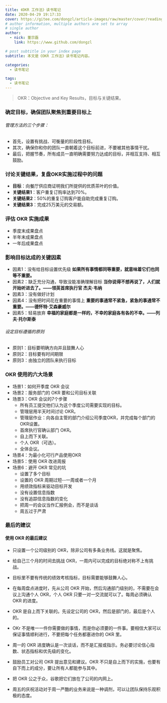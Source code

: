 ```yaml
---
title: 《OKR 工作法》读书笔记
date: 2020-04-29 19:17:33
cover: https://gitee.com/dongzl/article-images/raw/master/cover/reading_book.png
# author information, multiple authors are set to array
# single author
author:
  - nick: 董宗磊
    link: https://www.github.com/dongzl

# post subtitle in your index page
subtitle: 本文是《OKR 工作法》读书笔记内容。

categories: 
  - 读书笔记

tags: 
  - 读书笔记
---
```


> OKR：Objective and Key Results，目标与关键结果。

### 确定目标，确保团队聚焦到重要目标上

###### 管理方法的三个步骤：

- 首先，设置有挑战、可衡量的阶段性目标。
- 其次，确保你和你的团队一直朝着这个目标前进，不要被其他事情干扰。
- 最后，把握节奏，所有成员一直明确需要努力达成的目标，并相互支持、相互鼓励。

### 讨论关键结果，复盘OKR实施过程中的问题

- **目标**：向餐厅供应商证明我们所提供的优质茶叶的价值。
- **关键结果1**：客户重复订购率达到70%。
- **关键结果2**：50%的重复订购客户能自助完成重复订购。
- **关键结果3**：完成25万美元的交易额。

### 评估 OKR 实施成果

- 季度末成果盘点
- 半年末成果盘点
- 一年后成果盘点

### 影响目标达成的关键因素

- 因素1：没有给目标设置优先级
  **如果所有事情都同等重要，就意味着它们也同等不重要。**
- 因素2：缺乏充分沟通，导致没能准确理解目标
  **当你说得不想再说了，人们就开始听进去了。——领英首席执行官 杰夫·韦纳**
- 因素3：没有做好计划
- 因素4：没有把时间花在重要的事情上
  **重要的事通常不紧急，紧急的事通常不重要。——德怀特·艾森豪威尔**
- 因素5：轻易放弃
  **幸福的家庭都是一样的，不幸的家庭各有各的不幸。——列夫·托尔斯泰**

###### 设定目标遵循的原则

- 原则1：目标要明确方向并且鼓舞人心
- 原则2：目标要有时间期限
- 原则3：由独立的团队来执行目标

### OKR 使用的六大场景

- 场景1：如何开季度 OKR 会议
- 场景2：服务部门的 OKR 要和公司目标关联
- 场景3：OKR 会议的7个步骤
  - 所有员工提交他们认为这个季度公司需要实现的目标。
  - 管理层用半天时间讨论 OKR。
  - 管理层作业：向各自主管的部门介绍公司季度OKR，并完成每个部门的OKR设置。
  - 首席执行官确认部门 OKR。
  - 自上而下关联。
  - 个人 OKR（可选）。
  - 全体会议。
- 场景4：为最小化可行产品使用OKR
- 场景5：使用 OKR 改进周报
- 场景6：避开 OKR 常见的坑
  - 设置了多个目标
  - 设置的 OKR 周期过短--一周或者一个月
  - 用绩效指标来驱动目标开发
  - 没有设置信息指数
  - 没有追踪信息指数的变化
  - 把周一的会议当作汇报例会，而不是谈话
  - 周五过于严肃

### 最后的建议

#### 使用 OKR 的最后建议

- 只设置一个公司级别的 OKR，除非公司有多条业务线。这就是聚焦。
  
- 给自己三个月的时间去挑战 OKR，一周内可以完成的目标绝对称不上有挑战。

- 目标里不要有传统的绩效考核指标，目标需要能够鼓舞人心。

- 在每周盘点进度时，先从公司 OKR 开始，然后沟通部门级别的，不需要在会议上沟通个人 OKR，个人 OKR 只要一对一交流就可以了。每周必须确认 OKR 的进度。

- OKR 是自上而下关联的。先设定公司的 OKR，然后是部门的，最后是个人的。

- OKr 不是唯一一件你需要做的事情，而是你必须要的一件事。要相信大家可以保证事情顺利进行，不要把每个任务都塞进你的 OKR 里。

- 周一的 OKR 进度确认是一次谈话，而不是汇报或指示。务必要讨论信心指数、状态指标和优先级的变化。

- 鼓励员工对公司 OKR 提出意见和建议。OKR 不只是自上而下的实施，也要有自下而上的成分，要让所有人都能参与其中。

- 把 OKR 公之于众，谷歌把它们放在了公司的内网上。

- 周五的庆祝活动对于周一严酷的业务来说是一种调剂，可以让团队保持乐观积极的态度。
